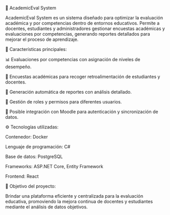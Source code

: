 📌 AcademicEval System

AcademicEval System es un sistema diseñado para optimizar la evaluación académica y por competencias dentro de entornos educativos. Permite a docentes, estudiantes y administradores gestionar encuestas académicas y evaluaciones por competencias, generando reportes detallados para mejorar el proceso de aprendizaje. 

🚀 Características principales:

📊 Evaluaciones por competencias con asignación de niveles de desempeño.

📝 Encuestas académicas para recoger retroalimentación de estudiantes y docentes.

📄 Generación automática de reportes con análisis detallado.

🔐 Gestión de roles y permisos para diferentes usuarios.

🔗 Posible integración con Moodle para autenticación y sincronización de datos.

⚙️ Tecnologías utilizadas:

Contenedor: Docker

Lenguaje de programación: C#

Base de datos: PostgreSQL

Frameworks: ASP.NET Core, Entity Framework

Frontend: React

🎯 Objetivo del proyecto:

Brindar una plataforma eficiente y centralizada para la evaluación educativa, promoviendo la mejora continua de docentes y estudiantes mediante el análisis de datos objetivos.
